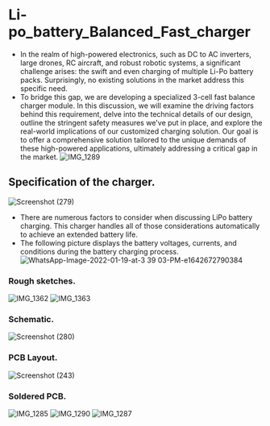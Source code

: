 # Li-po_battery_Balanced_Fast_charger
- In the realm of high-powered electronics, such as DC to AC inverters, large drones, RC aircraft, and robust robotic systems, a significant challenge arises: the swift and even charging of multiple Li-Po battery packs. Surprisingly, no existing solutions in the market address this specific need.
- To bridge this gap, we are developing a specialized 3-cell fast balance charger module. In this discussion, we will examine the driving factors behind this requirement, delve into the technical details of our design, outline the stringent safety measures we've put in place, and explore the real-world implications of our customized charging solution. Our goal is to offer a comprehensive solution tailored to the unique demands of these high-powered applications, ultimately addressing a critical gap in the market.
  ![IMG_1289](https://github.com/FernandopulleNK/Li-po_battery_Fast_charger_with_BMS/assets/128304706/a95d590d-ad4a-42a9-9cbc-4fd5f0594232)

## Specification of the charger.
![Screenshot (279)](https://github.com/FernandopulleNK/Li-po_battery_Fast_charger_with_BMS/assets/128304706/8b2b54c0-0c85-4a21-b75e-6311bf2dd664)

- There are numerous factors to consider when discussing LiPo battery charging. This charger handles all of those considerations automatically to achieve an extended battery life.
- The following picture displays the battery voltages, currents, and conditions during the battery charging process.
  ![WhatsApp-Image-2022-01-19-at-3 39 03-PM-e1642672790384](https://github.com/FernandopulleNK/Li-po_battery_Fast_charger_with_BMS/assets/128304706/64ac9129-b9a5-4efb-8583-3024c0315294)

### Rough sketches.
![IMG_1362](https://github.com/FernandopulleNK/Li-po_battery_Fast_charger_with_BMS/assets/128304706/51d95459-989c-484b-b8d3-941d4086580a)
![IMG_1363](https://github.com/FernandopulleNK/Li-po_battery_Fast_charger_with_BMS/assets/128304706/a338e6ab-784f-441b-b6de-35eb89ef3622)

### Schematic.
![Screenshot (280)](https://github.com/FernandopulleNK/Li-po_battery_Fast_charger_with_BMS/assets/128304706/e034021f-3e88-49cf-a6bd-3123716c80c9)

### PCB Layout.
![Screenshot (243)](https://github.com/FernandopulleNK/Li-po_battery_Fast_charger_with_BMS/assets/128304706/180ee655-8a60-4347-b15b-f43b389341c4)

### Soldered PCB.
![IMG_1285](https://github.com/FernandopulleNK/Li-po_battery_Fast_charger_with_BMS/assets/128304706/8ede60d2-f955-4833-b87b-97423a5496fc)
![IMG_1290](https://github.com/FernandopulleNK/Li-po_battery_Fast_charger_with_BMS/assets/128304706/58cf5dfb-c283-4a71-8b59-823059a86f75)
![IMG_1287](https://github.com/FernandopulleNK/Li-po_battery_Fast_charger_with_BMS/assets/128304706/2e9f4be4-9a63-4bbf-9741-c311fa65ffa4)

